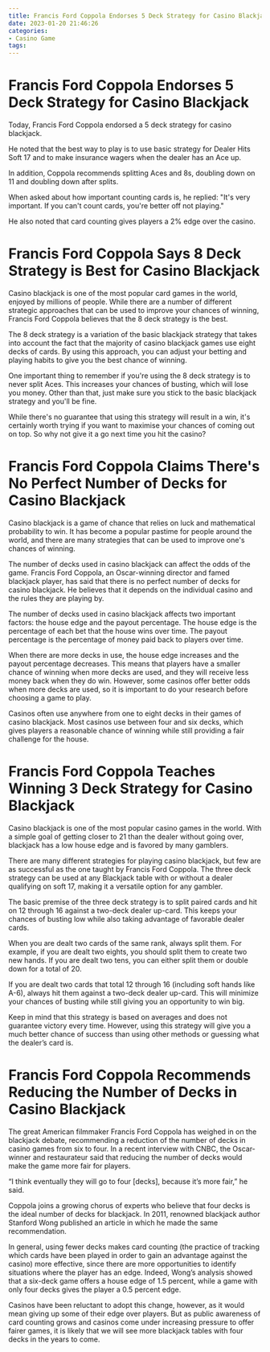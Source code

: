 ```yaml
---
title: Francis Ford Coppola Endorses 5 Deck Strategy for Casino Blackjack 
date: 2023-01-20 21:46:26
categories:
- Casino Game
tags:
---
```



#  Francis Ford Coppola Endorses 5 Deck Strategy for Casino Blackjack 

Today, Francis Ford Coppola endorsed a 5 deck strategy for casino blackjack. 

He noted that the best way to play is to use basic strategy for Dealer Hits Soft 17 and to make insurance wagers when the dealer has an Ace up.

In addition, Coppola recommends splitting Aces and 8s, doubling down on 11 and doubling down after splits.

When asked about how important counting cards is, he replied: "It's very important. If you can't count cards, you're better off not playing." 

He also noted that card counting gives players a 2% edge over the casino.

#  Francis Ford Coppola Says 8 Deck Strategy is Best for Casino Blackjack 

Casino blackjack is one of the most popular card games in the world, enjoyed by millions of people. While there are a number of different strategic approaches that can be used to improve your chances of winning, Francis Ford Coppola believes that the 8 deck strategy is the best.

The 8 deck strategy is a variation of the basic blackjack strategy that takes into account the fact that the majority of casino blackjack games use eight decks of cards. By using this approach, you can adjust your betting and playing habits to give you the best chance of winning.

One important thing to remember if you're using the 8 deck strategy is to never split Aces. This increases your chances of busting, which will lose you money. Other than that, just make sure you stick to the basic blackjack strategy and you'll be fine.

While there's no guarantee that using this strategy will result in a win, it's certainly worth trying if you want to maximise your chances of coming out on top. So why not give it a go next time you hit the casino?

#  Francis Ford Coppola Claims There's No Perfect Number of Decks for Casino Blackjack 

Casino blackjack is a game of chance that relies on luck and mathematical probability to win. It has become a popular pastime for people around the world, and there are many strategies that can be used to improve one's chances of winning. 

The number of decks used in casino blackjack can affect the odds of the game. Francis Ford Coppola, an Oscar-winning director and famed blackjack player, has said that there is no perfect number of decks for casino blackjack. He believes that it depends on the individual casino and the rules they are playing by. 

The number of decks used in casino blackjack affects two important factors: the house edge and the payout percentage. The house edge is the percentage of each bet that the house wins over time. The payout percentage is the percentage of money paid back to players over time. 

When there are more decks in use, the house edge increases and the payout percentage decreases. This means that players have a smaller chance of winning when more decks are used, and they will receive less money back when they do win. However, some casinos offer better odds when more decks are used, so it is important to do your research before choosing a game to play. 

Casinos often use anywhere from one to eight decks in their games of casino blackjack. Most casinos use between four and six decks, which gives players a reasonable chance of winning while still providing a fair challenge for the house.

#  Francis Ford Coppola Teaches Winning 3 Deck Strategy for Casino Blackjack 

Casino blackjack is one of the most popular casino games in the world. With a simple goal of getting closer to 21 than the dealer without going over, blackjack has a low house edge and is favored by many gamblers.

There are many different strategies for playing casino blackjack, but few are as successful as the one taught by Francis Ford Coppola. The three deck strategy can be used at any Blackjack table with or without a dealer qualifying on soft 17, making it a versatile option for any gambler.

The basic premise of the three deck strategy is to split paired cards and hit on 12 through 16 against a two-deck dealer up-card. This keeps your chances of busting low while also taking advantage of favorable dealer cards.

When you are dealt two cards of the same rank, always split them. For example, if you are dealt two eights, you should split them to create two new hands. If you are dealt two tens, you can either split them or double down for a total of 20.

If you are dealt two cards that total 12 through 16 (including soft hands like A-6), always hit them against a two-deck dealer up-card. This will minimize your chances of busting while still giving you an opportunity to win big.

Keep in mind that this strategy is based on averages and does not guarantee victory every time. However, using this strategy will give you a much better chance of success than using other methods or guessing what the dealer’s card is.

#  Francis Ford Coppola Recommends Reducing the Number of Decks in Casino Blackjack

The great American filmmaker Francis Ford Coppola has weighed in on the blackjack debate, recommending a reduction of the number of decks in casino games from six to four. In a recent interview with CNBC, the Oscar-winner and restaurateur said that reducing the number of decks would make the game more fair for players.

“I think eventually they will go to four [decks], because it’s more fair,” he said.

Coppola joins a growing chorus of experts who believe that four decks is the ideal number of decks for blackjack. In 2011, renowned blackjack author Stanford Wong published an article in which he made the same recommendation.

In general, using fewer decks makes card counting (the practice of tracking which cards have been played in order to gain an advantage against the casino) more effective, since there are more opportunities to identify situations where the player has an edge. Indeed, Wong’s analysis showed that a six-deck game offers a house edge of 1.5 percent, while a game with only four decks gives the player a 0.5 percent edge.

Casinos have been reluctant to adopt this change, however, as it would mean giving up some of their edge over players. But as public awareness of card counting grows and casinos come under increasing pressure to offer fairer games, it is likely that we will see more blackjack tables with four decks in the years to come.